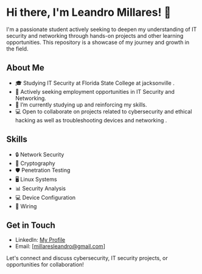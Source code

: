 # Hi there, I'm Leandro Millares! 👋

I'm a passionate student actively seeking to deepen my understanding of IT security and networking through hands-on projects and other learning opportunities. This repository is a showcase of my journey and growth in the field.

## About Me

- 🎓 Studying IT Security at Florida State College at jacksonville .
- 💼 Actively seeking employment opportunities in IT Security and Networking.
- 🌱 I’m currently studying up and reinforcing my skills.
- 💻 Open to collaborate on projects related to cybersecurity and ethical hacking as well as troubleshooting devices and networking .


## Skills

- 🔒 Network Security
- 🔑 Cryptography
- 🛡️ Penetration Testing
- 🖥️ Linux Systems
- 📊 Security Analysis
- 💻 Device Configuration 
- 🛜 Wiring
  

## Get in Touch

- LinkedIn: [My Profile](https://www.linkedin.com/in/leandro-millares-a296a5290?utm_source=share&utm_campaign=share_via&utm_content=profile&utm_medium=ios_app)
- Email: [millaresleandro@gmail.com]

Let's connect and discuss cybersecurity, IT security projects, or opportunities for collaboration!


